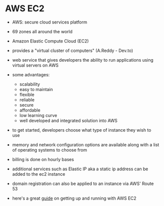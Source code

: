 # AWS EC2

- AWS: secure cloud services platform
- 69 zones all around the world
- Amazon Elastic Compute Cloud (EC2)
- provides a "virtual cluster of computers" (A.Reddy - Dev.to)
- web service that gives developers the ability to run applications using virtual servers on AWS
- some advantages:
  - scalability
  - easy to maintain
  - flexible
  - reliable
  - secure
  - affordable
  - low learning curve
  - well developed and integrated solution into AWS

- to get started, developers choose what type of instance they wish to use
- memory and network configuration options are available along with a list of operating systems to choose from
- billing is done on hourly bases
- additional services such as Elastic IP aka a static ip address can be added to the ec2 instance
- domain registration can also be applied to an instance via AWS' Route 53

- here's a great [guide](https://dev.to/anudeepreddy/get-started-with-aws-ec2-ejg#creating-your-own-ec2-instance) on getting up and running with AWS EC2
